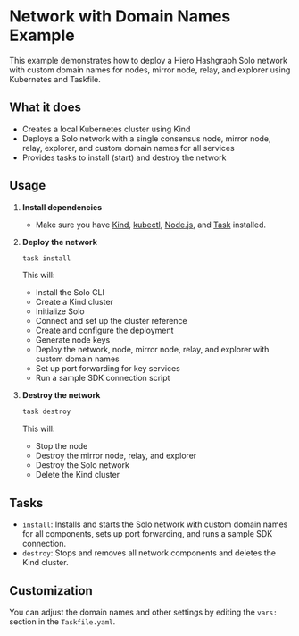 # Network with Domain Names Example

This example demonstrates how to deploy a Hiero Hashgraph Solo network with custom domain names for nodes, mirror node, relay, and explorer using Kubernetes and Taskfile.

## What it does
- Creates a local Kubernetes cluster using Kind
- Deploys a Solo network with a single consensus node, mirror node, relay, explorer, and custom domain names for all services
- Provides tasks to install (start) and destroy the network

## Usage

1. **Install dependencies**
   - Make sure you have [Kind](https://kind.sigs.k8s.io/), [kubectl](https://kubernetes.io/docs/tasks/tools/), [Node.js](https://nodejs.org/), and [Task](https://taskfile.dev/) installed.

2. **Deploy the network**
   ```sh
   task install
   ```
   This will:
   - Install the Solo CLI
   - Create a Kind cluster
   - Initialize Solo
   - Connect and set up the cluster reference
   - Create and configure the deployment
   - Generate node keys
   - Deploy the network, node, mirror node, relay, and explorer with custom domain names
   - Set up port forwarding for key services
   - Run a sample SDK connection script

3. **Destroy the network**
   ```sh
   task destroy
   ```
   This will:
   - Stop the node
   - Destroy the mirror node, relay, and explorer
   - Destroy the Solo network
   - Delete the Kind cluster

## Tasks
- `install`: Installs and starts the Solo network with custom domain names for all components, sets up port forwarding, and runs a sample SDK connection.
- `destroy`: Stops and removes all network components and deletes the Kind cluster.

## Customization
You can adjust the domain names and other settings by editing the `vars:` section in the `Taskfile.yaml`.


